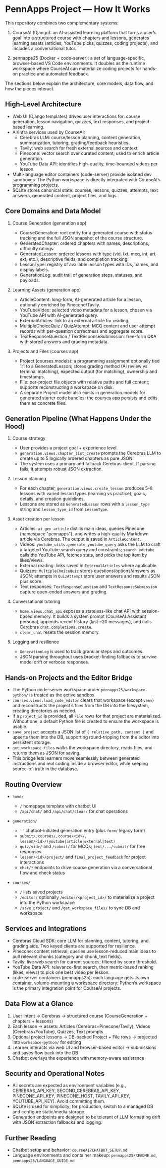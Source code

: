 # PennApps Project — How It Works

This repository combines two complementary systems:

1) CourseAI (Django): an AI-assisted learning platform that turns a user’s goal into a structured course with chapters and lessons, generates learning assets (articles, YouTube picks, quizzes, coding projects), and includes a conversational tutor.

2) pennapps25 (Docker + code-server): a set of language-specific, browser-based VS Code environments. It doubles as the runtime workspace where CourseAI can materialize coding projects for hands-on practice and automated feedback.

The sections below explain the architecture, core models, data flow, and how the pieces interact.

## High-Level Architecture

- Web UI (Django templates) drives user interactions for: course generation, lesson navigation, quizzes, text responses, and project-based learning.
- AI/Infra services used by CourseAI:
  - Cerebras LLM: course/lesson planning, content generation, summarization, tutoring, grading/feedback heuristics.
  - Tavily: web search for fresh external sources and context.
  - Pinecone: vector search over curated content; used to enrich article generation.
  - YouTube Data API: identifies high-quality, time-bounded videos per lesson.
- Multi-language editor containers (code-server) provide isolated dev sandboxes. The Python workspace is directly integrated with CourseAI’s programming projects.
- SQLite stores canonical state: courses, lessons, quizzes, attempts, text answers, generated content, project files, and logs.

## Core Domains and Data Model

1) Course Generation (generation app)
	- CourseGeneration: root entity for a generated course with status tracking and the full JSON snapshot of the course structure.
	- GeneratedChapter: ordered chapters with names, descriptions, difficulty ratings.
	- GeneratedLesson: ordered lessons with type (vid, txt, mcq, int, art, ext, etc.), descriptive fields, and completion tracking.
	- LessonType: registry of available lesson types with IDs, names, and display labels.
	- GenerationLog: audit trail of generation steps, statuses, and payloads.

2) Learning Assets (generation app)
	- ArticleContent: long-form, AI-generated article for a lesson, optionally enriched by Pinecone/Tavily.
	- YouTubeVideo: selected video metadata for a lesson, chosen via YouTube API with AI-generated query.
	- ExternalArticles: link to an external article for reading.
	- MultipleChoiceQuiz / QuizAttempt: MCQ content and user attempt records with per-question correctness and aggregate score.
	- TextResponseQuestion / TextResponseSubmission: free-form Q&A with stored answers and grading metadata.

3) Projects and Files (courses app)
	- Project (courses.models): a programming assignment optionally tied 1:1 to a GeneratedLesson; stores grading method (AI review vs terminal matching), expected output (for matching), ownership and timestamps.
	- File: per-project file objects with relative paths and full content; supports reconstructing a workspace on disk.
	- A separate Project model also exists in generation.models for generated starter code bundles; the courses app persists and edits them as concrete files.

## Generation Pipeline (What Happens Under the Hood)

1) Course strategy
	- User provides a project goal + experience level.
	- `generation.views.chapter_list_create` prompts the Cerebras LLM to create up to 5 logically ordered chapters as pure JSON.
	- The system uses a primary and fallback Cerebras client. If parsing fails, it attempts robust JSON extraction.

2) Lesson planning
	- For each chapter, `generation.views.create_lesson` produces 5–8 lessons with varied lesson types (learning vs practice), goals, details, and creation guidelines.
	- Lessons are stored as `GeneratedLesson` rows with a `lesson_type` string and `lesson_type_id` from `LessonType`.

3) Asset creation per lesson
	- Articles: `ai_gen_article` distills main ideas, queries Pinecone (namespace "pennapps"), and writes a high-quality Markdown article via Cerebras. The output is saved in `ArticleContent`.
	- Videos: `youtube_utils.generate_youtube_query` asks the LLM to craft a targeted YouTube search query and constraints; `search_youtube` calls the YouTube API, fetches stats, and picks the top item by likes/views.
	- External reading: links saved in `ExternalArticles` where applicable.
	- Quizzes: `MultipleChoiceQuiz` stores questions/options/answers as JSON; attempts in `QuizAttempt` store user answers and results JSON plus score.
	- Text responses: `TextResponseQuestion` and `TextResponseSubmission` capture open-ended answers and grading.

4) Conversational tutoring
	- `home.views.chat_api` exposes a stateless-like chat API with session-based memory. It builds a system prompt (CourseAI Assistant persona), appends recent history (last ~20 messages), and calls Cerebras `chat.completions.create`.
	- `clear_chat` resets the session memory.

5) Logging and resilience
	- `GenerationLog` is used to track granular steps and outcomes.
	- JSON parsing throughout uses bracket-finding fallbacks to survive model drift or verbose responses.

## Hands-on Projects and the Editor Bridge

- The Python code-server workspace under `pennapps25/workspace-python/` is treated as the active sandbox.
- `courses.views.load_code_editor` clears that workspace (except `venv`) and reconstructs the project’s files from the DB into the filesystem, creating directories as needed.
- If a `project_id` is provided, all `File` rows for that project are materialized. Without one, a default Python file is created to ensure the workspace is usable.
- `save_project` accepts a JSON list of `{ relative_path, content }` and upserts them into the DB, supporting round-tripping from the editor into persistent storage.
- `get_workspace_files` walks the workspace directory, reads files, and returns them as JSON for saving.
- This bridge lets learners move seamlessly between generated instructions and real coding inside a browser editor, while keeping source-of-truth in the database.

## Routing Overview

- `home/`
  - `/` homepage template with chatbot UI
  - `/api/chat/` and `/api/chat/clear/` for chat operations

- `generation/`
  - `''` chatbot-initiated generation entry (plus `form/` legacy form)
  - `submit/`, `courses/`, `course/<id>/`, `lesson/<id>/(youtube|article|external|text)`
  - `quiz/<id>/` and `/submit/` for MCQs; `text/.../submit/` for free responses
  - `lesson/<id>/project/` and `final_project_feedback` for project interactions
  - `chat/*` endpoints to drive course generation via a conversational flow and check status

- `courses/`
  - `/` lists saved projects
  - `/editor/` optionally `/editor/<project_id>/` to materialize a project into the Python workspace
  - `/save_project/` and `/get_workspace_files/` to sync DB and workspace

## Services and Integrations

- Cerebras Cloud SDK: core LLM for planning, content, tutoring, and grading aids. Two keyed clients are supported for resilience.
- Pinecone: content retrieval; queries use lesson-reduced main ideas to pull relevant chunks (category and chunk_text fields).
- Tavily: live web search for current sources; filtered by score threshold.
- YouTube Data API: relevance-first search, then metric-based ranking (likes, views) to pick one best video per lesson.
- code-server containers (pennapps25): each language gets its own container, volume-mounting a workspace directory; Python’s workspace is the primary integration point for CourseAI projects.

## Data Flow at a Glance

1) User intent → Cerebras → structured course (CourseGeneration + chapters + lessons)
2) Each lesson → assets: Articles (Cerebras+Pinecone/Tavily), Videos (Cerebras+YouTube), Quizzes, Text prompts
3) Optional project lessons → DB-backed Project + File rows → projected into `workspace-python/` for editing
4) Learner interacts via web UI and browser-based editor → submissions and saves flow back into the DB
5) Chatbot overlays the experience with memory-aware assistance

## Security and Operational Notes

- All secrets are expected as environment variables (e.g., CEREBRAS_API_KEY, SECOND_CEREBRAS_API_KEY, PINECONE_API_KEY, PINECONE_HOST, TAVILY_API_KEY, YOUTUBE_API_KEY). Avoid committing them.
- SQLite is used for simplicity; for production, switch to a managed DB and configure static/media storage.
- Generation endpoints are designed to be tolerant of LLM formatting drift with JSON extraction fallbacks and logging.

## Further Reading

- Chatbot setup and behavior: `courseAI/CHATBOT_SETUP.md`
- Language environments and container makeup: `pennapps25/README.md`, `pennapps25/LANGUAGE_GUIDE.md`

